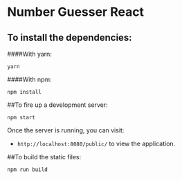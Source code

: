 # Number Guesser React
## To install the dependencies:

####With yarn:
```
yarn
```

####With npm:
```
npm install
```

##To fire up a development server:

```
npm start
```

Once the server is running, you can visit:

* `http://localhost:8080/public/` to view the application.

##To build the static files:

```js
npm run build
```
